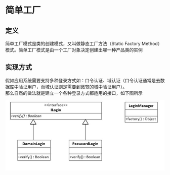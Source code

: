 # 简单工厂

## 定义
简单工厂模式是类的创建模式，又叫做静态工厂方法（Static Factory Method）模式。简单工厂模式是由一个工厂对象决定创建出哪一种产品类的实例   

## 实现方式    
假如应用系统需要支持多种登录方式如：口令认证、域认证（口令认证通常是去数据库中验证用户，而域认证则是需要到微软的域中验证用户）。  
那么自然的做法就是建立一个各种登录方式都适用的接口，如下图所示  

![simplefactory](simplefactory.jpg)